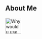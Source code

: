 ## About Me
<picture>
 <source media="(prefers-color-scheme: dark)" srcset="https://png.pngtree.com/png-vector/20220520/ourmid/pngtree-happy-emoji-emoticon-showing-double-thumbs-up-like-png-image_4708251.png" width="70" height="50">
 <source media="(prefers-color-scheme: light)" srcset="https://media.tenor.com/AI6MN-C8muAAAAAM/ltg.gif" width="50" height="50">
 <img alt="Why would u use a screen reader? are u ok?" src="YOUR-DEFAULT-IMAGE">
</picture>




<!--
**Rondepart/Rondepart** is a ✨ _special_ ✨ repository because its `README.md` (this file) appears on your GitHub profile.
  
Here are some ideas to get you started:

- 🔭 I’m currently working on ...
- 🌱 I’m currently learning ...
- 👯 I’m looking to collaborate on ...
- 🤔 I’m looking for help with ...
- 💬 Ask me about ...
- 📫 How to reach me: ...
- 😄 Pronouns: ...
- ⚡ Fun fact: ...
-->

